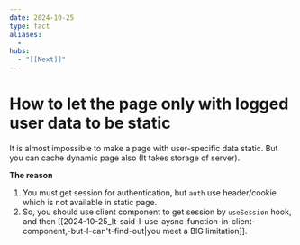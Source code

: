 ```yaml
---
date: 2024-10-25
type: fact
aliases:
  -
hubs:
  - "[[Next]]"
---
```


# How to let the page only with logged user data to be static

It is almost impossible to make a page with user-specific data static. But you can cache dynamic page also (It takes storage of server).


**The reason**

1. You must get session for authentication, but `auth` use header/cookie which is not available in static page.
2. So, you should use client component to get session by `useSession` hook, and then [[2024-10-25_It-said-I-use-aysnc-function-in-client-component,-but-I-can't-find-out|you meet a BIG limitation]].

